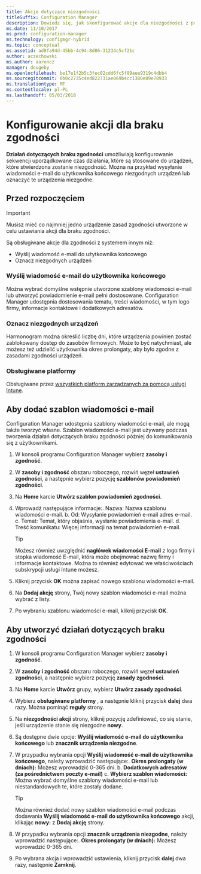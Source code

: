 ```yaml
---
title: Akcje dotyczące niezgodności
titleSuffix: Configuration Manager
description: Dowiedz się, jak skonfigurować akcje dla niezgodności z programem Configuration Manager
ms.date: 11/10/2017
ms.prod: configuration-manager
ms.technology: configmgr-hybrid
ms.topic: conceptual
ms.assetid: ad8fa94d-45bb-4c94-8d86-31234c5cf21c
author: aczechowski
ms.author: aaroncz
manager: dougeby
ms.openlocfilehash: be17e1f2b5c3fec02cdd6fc5f89aee9319c4dbb4
ms.sourcegitcommit: 0b0c2735c4ed822731ae069b4cc1380e89e78933
ms.translationtype: MT
ms.contentlocale: pl-PL
ms.lasthandoff: 05/03/2018
---
```

# <a name="set-up-actions-for-non-compliance"></a>Konfigurowanie akcji dla braku zgodności

**Działań dotyczących braku zgodności** umożliwiają konfigurowanie sekwencji uporządkowane czas działania, które są stosowane do urządzeń, które stwierdzona zostanie niezgodność. Można na przykład wysyłanie wiadomości e-mail do użytkownika końcowego niezgodnych urządzeń lub oznaczyć te urządzenia niezgodne.

## <a name="before-you-begin"></a>Przed rozpoczęciem

> [!IMPORTANT]
> Musisz mieć co najmniej jedno urządzenie zasad zgodności utworzone w celu ustawiania akcji dla braku zgodności.

Są obsługiwane akcje dla zgodności z systemem innym niż:

- Wyślij wiadomość e-mail do użytkownika końcowego
- Oznacz niezgodnych urządzeń

### <a name="send-e-mail-to-end-user"></a>Wyślij wiadomość e-mail do użytkownika końcowego

Można wybrać domyślne wstępnie utworzone szablony wiadomości e-mail lub utworzyć powiadomienie e-mail pełni dostosowane. Configuration Manager udostępnia dostosowania tematu, treści wiadomości, w tym logo firmy, informacje kontaktowe i dodatkowych adresatów.

### <a name="mark-devices-non-compliant"></a>Oznacz niezgodnych urządzeń

Harmonogram można określić liczbę dni, które urządzenia powinien zostać zablokowany dostęp do zasobów firmowych. Może to być natychmiast, ale możesz też udzielić użytkownika okres prolongaty, aby było zgodne z zasadami zgodności urządzeń.

### <a name="supported-platforms"></a>Obsługiwane platformy

Obsługiwane przez [wszystkich platform zarządzanych za pomocą usługi Intune](https://docs.microsoft.com/intune/supported-devices-browsers).

## <a name="to-add-an-email-template"></a>Aby dodać szablon wiadomości e-mail

Configuration Manager udostępnia szablony wiadomości e-mail, ale mogą także tworzyć własne. Szablon wiadomości e-mail jest używany podczas tworzenia działań dotyczących braku zgodności później do komunikowania się z użytkownikami.

1. W konsoli programu Configuration Manager wybierz **zasoby i zgodność**.

2. W **zasoby i zgodność** obszaru roboczego, rozwiń węzeł **ustawień zgodności**, a następnie wybierz pozycję **szablonów powiadomień zgodności**.

3. Na **Home** karcie **Utwórz szablon powiadomień zgodności**.

4. Wprowadź następujące informacje:. Nazwa: Nazwa szablonu wiadomości e-mail.
    b. Od: Wysyłanie powiadomień e-mail adres e-mail.
    c. Temat: Temat, który objaśnia, wysłanie powiadomienia e-mail.
    d. Treść komunikatu: Więcej informacji na temat powiadomień e-mail.

    > [!TIP] 
    > Możesz również uwzględnić **nagłówek wiadomości E-mail** z logo firmy i stopka wiadomość E-mail, która może obejmować nazwę firmy i informacje kontaktowe. Można to również edytować we właściwościach subskrypcji usługi Intune możesz.

5. Kliknij przycisk **OK** można zapisać nowego szablonu wiadomości e-mail.

6. Na **Dodaj akcję** strony, Twój nowy szablon wiadomości e-mail można wybrać z listy.

7. Po wybraniu szablonu wiadomości e-mail, kliknij przycisk **OK**.

## <a name="to-create-actions-for-non-compliance"></a>Aby utworzyć działań dotyczących braku zgodności

1. W konsoli programu Configuration Manager wybierz **zasoby i zgodność**.

2. W **zasoby i zgodność** obszaru roboczego, rozwiń węzeł **ustawień zgodności**, a następnie wybierz pozycję **zasady zgodności**.

3. Na **Home** karcie **Utwórz** grupy, wybierz **Utwórz zasady zgodności**.

4. Wybierz **obsługiwane platformy** , a następnie kliknij przycisk **dalej** dwa razy. Można pominąć **reguły** strony.

5. Na **niezgodności akcji** strony, kliknij pozycję zdefiniować, co się stanie, jeśli urządzenie stanie się niezgodne **nowy**.
6. Są dostępne dwie opcje: **Wyślij wiadomość e-mail do użytkownika końcowego** lub **znacznik urządzenia niezgodne**.

7. W przypadku wybrania opcji **Wyślij wiadomość e-mail do użytkownika końcowego**, należy wprowadzić następujące:. **Okres prolongaty (w dniach):** Możesz wprowadzić 0-365 dni.
    b. **Dodatkowych adresatów (za pośrednictwem poczty e-mail)** c. **Wybierz szablon wiadomości:** Można wybrać domyślne szablony wiadomości e-mail lub niestandardowych te, które zostały dodane.
    
    > [!TIP] 
    > Można również dodać nowy szablon wiadomości e-mail podczas dodawania **Wyślij wiadomość e-mail do użytkownika końcowego** akcji, klikając **nowy:** z **Dodaj akcję** strony.

8. W przypadku wybrania opcji **znacznik urządzenia niezgodne**, należy wprowadzić następujące:. **Okres prolongaty (w dniach):** Możesz wprowadzić 0-365 dni.

9. Po wybrana akcja i wprowadzić ustawienia, kliknij przycisk **dalej** dwa razy, następnie **Zamknij**.


